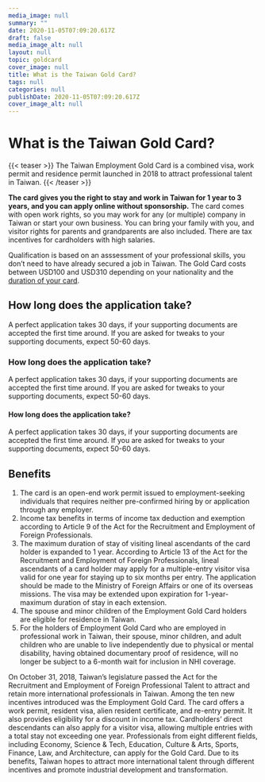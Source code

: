```yaml
---
media_image: null
summary: ""
date: 2020-11-05T07:09:20.617Z
draft: false
media_image_alt: null
layout: null
topic: goldcard
cover_image: null
title: What is the Taiwan Gold Card?
tags: null
categories: null
publishDate: 2020-11-05T07:09:20.617Z
cover_image_alt: null
---
```


# What is the Taiwan Gold Card?

{{< teaser >}}
The Taiwan Employment Gold Card is a combined visa, work permit and residence permit launched in 2018 to attract professional talent in Taiwan.
{{< /teaser >}}

**The card gives you the right to stay and work in Taiwan for 1 year to 3 years, and you can apply online without sponsorship.** The card comes with open work rights, so you may work for any (or multiple) company in Taiwan or start your own business. You can bring your family with you, and visitor rights for parents and grandparents are also included. There are tax incentives for cardholders with high salaries.

Qualification is based on an asssessment of your professional skills, you don’t need to have already secured a job in Taiwan. The Gold Card costs between USD100 and USD310 depending on your nationality and the [duration of your card](https://www.futureward.com). 

## How long does the application take?

A perfect application takes 30 days, if your supporting documents are accepted the first time around. If you are asked for tweaks to your supporting documents, expect 50-60 days.

### How long does the application take?

A perfect application takes 30 days, if your supporting documents are accepted the first time around. If you are asked for tweaks to your supporting documents, expect 50-60 days.

#### How long does the application take?

A perfect application takes 30 days, if your supporting documents are accepted the first time around. If you are asked for tweaks to your supporting documents, expect 50-60 days.

## Benefits
1. The card is an open-end work permit issued to employment-seeking individuals that requires neither pre-confirmed hiring by or application through any employer.
1. Income tax benefits in terms of income tax deduction and exemption according to Article 9 of the Act for the Recruitment and Employment of Foreign Professionals.
1. The maximum duration of stay of visiting lineal ascendants of the card holder is expanded to 1 year.  According to Article 13 of the Act for the Recruitment and Employment of Foreign Professionals, lineal ascendants of a card holder may apply for a multiple-entry visitor visa valid for one year for staying up to six months per entry.  The application should be made to the Ministry of Foreign Affairs or one of its overseas missions.  The visa may be extended upon expiration for 1-year-maximum duration of stay in each extension.
1. The spouse and minor children of the Employment Gold Card holders are eligible for residence in Taiwan.
1. For the holders of Employment Gold Card who are employed in professional work in Taiwan, their spouse, minor children, and adult children who are unable to live independently due to physical or mental disability, having obtained documentary proof of residence, will no longer be subject to a 6-month wait for inclusion in NHI coverage.



On October 31, 2018, Taiwan’s legislature passed the Act for the Recruitment and Employment of Foreign Professional Talent to attract and retain more international professionals in Taiwan. Among the ten new incentives introduced was the Employment Gold Card. 
The card offers a work permit, resident visa, alien resident certificate, and re-entry permit. It also provides eligibility for a discount in income tax. Cardholders’ direct descendants can also apply for a visitor visa, allowing multiple entries with a total stay not exceeding one year.
Professionals from eight different fields, including Economy, Science & Tech, Education, Culture & Arts, Sports, Finance, Law, and Architecture, can apply for the Gold Card. 
Due to its benefits, Taiwan hopes to attract more international talent through different incentives and promote industrial development and transformation.